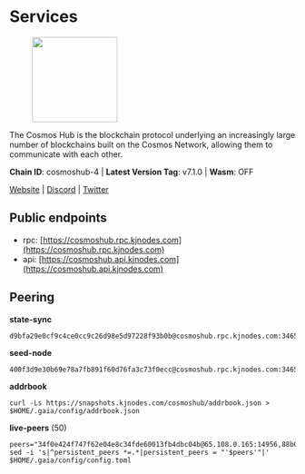 # Services

<figure><img src="https://raw.githubusercontent.com/kj89/testnet_manuals/main/pingpub/logos/cosmoshub.png" width="150" alt=""><figcaption></figcaption></figure>

The Cosmos Hub is the blockchain protocol underlying an  increasingly large number of blockchains built on the  Cosmos Network, allowing them to communicate with each other.

**Chain ID**: cosmoshub-4 | **Latest Version Tag**: v7.1.0 | **Wasm**: OFF

[Website](https://hub.cosmos.network) | [Discord](https://discord.gg/cosmosnetwork) | [Twitter](https://twitter.com/cosmoshub)


## Public endpoints

* rpc: [https://cosmoshub.rpc.kjnodes.com](https://cosmoshub.rpc.kjnodes.com)
* api: [https://cosmoshub.api.kjnodes.com](https://cosmoshub.api.kjnodes.com)

## Peering

**state-sync**

```
d9bfa29e0cf9c4ce0cc9c26d98e5d97228f93b0b@cosmoshub.rpc.kjnodes.com:34656
```

**seed-node**

```
400f3d9e30b69e78a7fb891f60d76fa3c73f0ecc@cosmoshub.rpc.kjnodes.com:34659
```

**addrbook**
```
curl -Ls https://snapshots.kjnodes.com/cosmoshub/addrbook.json > $HOME/.gaia/config/addrbook.json
```

**live-peers** (50)
```
peers="34f0e424f747f62e04e8c34fde60013fb4dbc04b@65.108.0.165:14956,88b03d0ae562ec55414bef4b3e0073bb16933938@18.138.176.63:26656,2441e90fcb341fcd5bebec15b54e346cdca64a9b@135.148.123.8:14956,e0ab6c5cc86959853f499236b8297344802ac5f4@5.161.139.201:26656,daa6d8314246ad65037a48ec2e2266eeea9d46f8@154.53.63.50:26656,c1934aae3e251a4fdc54c67285a9ed18b5c9ed92@34.94.9.240:26656,8dc4fd0007c74bdf4b7ee1e5a3ab68161cc8f845@142.132.208.213:26656,d35f08a60aeb2729d07e92e778b4c6f83379092e@18.138.160.68:26656,84cc83cd09a974a234a3fdb5bb4fd46fd856f8ec@142.132.135.239:26656,cd7af8aaa29bca12c575dedb77a4a1efe019e661@54.77.214.250:26656,5be5d5a7f68d573310692c9073190aaede216906@45.63.82.80:26656,32bdba6ced12cdf2e534566e6c3d66ee2f7ef494@84.244.95.229:26656,e829d4764a5cecc44b3414777853b34407b36601@185.16.39.179:26656,213857e741833d17275ea559bb2d0342398cec99@35.245.206.45:26656,d9dbd30f7e9ae99dc05645f48f4637c2f4a14645@34.107.9.71:26656,5f48aeb3343f1df87a1c07429f66286c95b7e0b5@54.164.190.216:26656,7dd34d8d3880bc48eff3e47b941d06bd1941a962@93.115.25.106:26656,1d02b4300c6b6fd1123a20502f0b3c0ce3b73654@88.198.16.9:26656,b79e1d3a621bdafd3a8d9a49dff8f4737d0bedc9@52.73.168.104:26656,a0aca8fb801c69653a290bd44872e8457f8b0982@47.99.180.54:26656,7b8ab74fa7c3cc10b203b990abfc86e1a0b82a79@34.254.201.211:26656,dea13e7232642331360d4387b0ab106b014092d4@116.202.236.59:26656,53b3651680ec3482d736808cbb3035940107f8ab@185.146.148.119:26656,1da54d20c7339713f1d6d28dd2117087dd33d0ca@154.53.32.78:26656,7c38abaf8ec9bcabf4f6f2c9bb9b48dc9e41c12d@65.109.20.37:26656,d9bfa29e0cf9c4ce0cc9c26d98e5d97228f93b0b@65.109.88.38:34656,c03593feca52899e9cc38ae0fed671fb96ab0bba@52.203.105.100:26656,dd53fa5cfb6a604feb80860d47506d0dd84baa12@142.132.210.234:26656,56783b7e98eed68ec8af791248154f3cc53056d1@34.159.35.95:26656,cf52e109b7015d5c21f50ab4331fb7062160ab6c@34.79.21.52:26656,ba3bacc714817218562f743178228f23678b2873@34.141.15.99:26656,67685d93f2256caa7a2d53e3a104f9e437c3d247@95.216.114.244:26656,79ce3cda5d6a8464f4141166982a0352bed1e89f@65.108.137.37:26656,10e3acd4baeb6cba8881d75a0bde04b5526b39ce@3.217.133.209:26656,5b4529df65f9c1006d51472a827f1deb23825ba2@167.235.34.35:14656,5dde13b98a2f69f54e0d5e3384fdc903bbb2dc30@172.93.214.11:26656,803abd0b6b0478ab7f7e38dbda89902ca67f8778@65.21.90.137:11956,bd410d4564f7e0dd9a0eb16a64c337a059e11b80@47.103.35.130:26656,26ac129d380e7010473dfeda9c84bf25450c711f@91.239.56.4:26656,44594a57ce538a21f8558bcb1c9ce560ad879e3e@15.235.114.84:26656,762175c3ae976cc93d28a151a8551c1a0018f32d@20.48.28.69:26656,241b17dba97a2ed3c3747d12781fb86c9706e2d4@89.58.27.86:26656,4c46d32cbc4777c59a91a53fdadf8a3fa362036e@116.202.10.68:26656,f9243f02b606fee1c3ecbccc2056bcf303732800@198.244.179.141:26656,1be2bc01d01005833c538dedf11b23207cbb43f1@34.168.1.110:26656,db7850e8e9bef0568904b7d5bcaec813e8e3d295@34.27.227.166:26656,a94dff85ed430f0475f41fe306c82b7eb7f6e858@51.91.153.78:31649,9c116194f25fd0d146019f171ef0f49904dcc586@167.86.98.230:26656,edb0f4a27416d0488fbd0177c0961bfa66ef560a@52.76.56.139:26656,aa6f82453d0ccbb9f95a19a58f6f16ec146d1a9d@184.72.196.24:26656"
sed -i 's|^persistent_peers *=.*|persistent_peers = "'$peers'"|' $HOME/.gaia/config/config.toml
```

